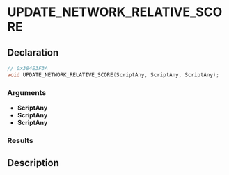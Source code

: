 # UPDATE_NETWORK_RELATIVE_SCORE

## Declaration
```cpp
// 0x384E3F3A
void UPDATE_NETWORK_RELATIVE_SCORE(ScriptAny, ScriptAny, ScriptAny);
```

### Arguments
- **ScriptAny**
- **ScriptAny**
- **ScriptAny**

### Results

## Description
